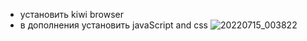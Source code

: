 - установить kiwi browser
- в дополнения установить javaScript and css ![20220715_003822](https://user-images.githubusercontent.com/88972126/179092270-708f2fb3-da9f-4bd2-8e40-aaf6e3bef141.png)
